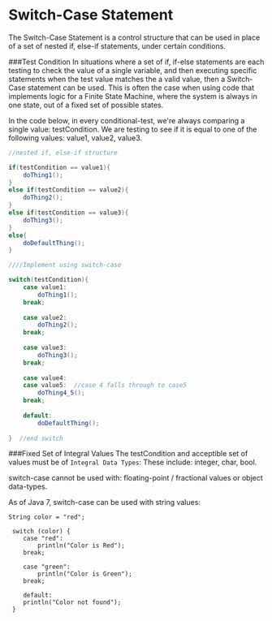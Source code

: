 # Switch-Case Statement

The Switch-Case Statement is a control structure that can be used in place of a set of nested if, else-if statements, under certain conditions.

###Test Condition 
In situations where a set of if, if-else statements are each testing to check the value of a single variable, and then executing specific statements when the test value matches the a valid value, then a Switch-Case statement can be used.  This is often the case when using code that implements logic for a Finite State Machine, where the system is always in one state, out of a fixed set of possible states. 

In the code below, in every conditional-test, we're always comparing a single value: testCondition.  We are testing to see if it is equal to one of the following values: value1, value2, value3.  

```java
//nested if, else-if structure

if(testCondition == value1){
    doThing1();
}
else if(testCondition == value2){
    doThing2();
}
else if(testCondition == value3){
    doThing3();
}
else{
    doDefaultThing();
}

////Implement using switch-case

switch(testCondition){
    case value1:
        doThing1();
    break;
    
    case value2:
        doThing2();
    break;
    
    case value3:
        doThing3();
    break;
    
    case value4:  
    case value5:  //case 4 falls through to case5 
        doThing4_5();
    break;
    
    default:
        doDefaultThing();
    
}  //end switch

```

###Fixed Set of Integral Values
The testCondition and acceptible set of values must be of `Integral Data Types`:  These include: 
integer, char, bool.  

switch-case cannot be used with: 
floating-point / fractional values or object data-types.

As of Java 7, switch-case can be used with string values:
```
String color = "red";  
   
 switch (color) {  
    case "red":  
        println("Color is Red");  
    break; 
    
    case "green":  
        println("Color is Green"); 
    break;  
    
    default:  
    println("Color not found");  
 }  
```
